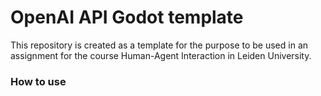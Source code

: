 # OpenAI API Godot template

This repository is created as a template for the purpose to be used in an assignment for the course Human-Agent Interaction in Leiden University.

### How to use

